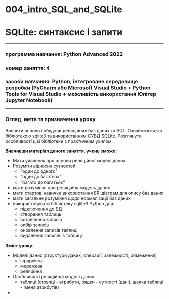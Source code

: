 # 004_intro_SQL_and_SQLite

# SQLite: синтаксис і запити

---

### программа навчання: **Python Advanced 2022**

### номер заняття: 4

### засоби навчання: Python; інтегроване середовище розробки (PyCharm або Microsoft Visual Studio + Python Tools for Visual Studio + можливість використання Юпітер Jupyter Notebook)

---

### Огляд, мета та призначення уроку

Вивчити основи побудови реляційних баз даних та SQL.
Ознайомиться з бібліотекою sqlite3 та використанням СУБД SQLite. Розглянути особливості
цієї бібліотеки з практичним ухилом.

**Вивчивши матеріал даного заняття, учень зможе:**
- Мати уявлення про основи реляційної моделі даних.
- Розуміти відносин сутностей:
  - "один до одного"
  - "один до багатьох"
  - "багато до багатьох"
- мати розуміння про реляційну модель даних
- мати стартові навички використання ER-діаграм для опису баз даних
- мати загальне розуміння щодо нормалізації баз даних
- використовувати бібліотеку sqlite3 Python для:
  - підключення до БД
  - створення таблиць
  - вставлення записів
  - вибір записів
  - оновлення записів таблиці
  - видалення записів із таблиці

**Зміст уроку:**
- Моделі даних (структури даних, операції, залежності, обмеження)
  - ієрархічна
  - мережева
  - реляційна
- Особливості реляційної моделі даних
  - таблиці (стовпці - атрибути, рядки - сутності (дані), шапка таблиці - імена атрибутів)
- 